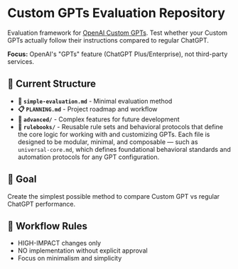 # Custom GPTs Evaluation Repository

Evaluation framework for [OpenAI Custom GPTs](https://openai.com/index/introducing-gpts/). Test whether your Custom GPTs actually follow their instructions compared to regular ChatGPT.

**Focus:** OpenAI's "GPTs" feature (ChatGPT Plus/Enterprise), not third-party services.

## 📁 Current Structure

- **📝 `simple-evaluation.md`** - Minimal evaluation method
- **📋 `PLANNING.md`** - Project roadmap and workflow
- **📂 `advanced/`** - Complex features for future development
- **📂 `rulebooks/`** - Reusable rule sets and behavioral protocols that define the core logic for working with and customizing GPTs. Each file is designed to be modular, minimal, and composable — such as `universal-core.md`, which defines foundational behavioral standards and automation protocols for any GPT configuration.

## 🎯 Goal

Create the simplest possible method to compare Custom GPT vs regular ChatGPT performance.

## 🔄 Workflow Rules

- HIGH-IMPACT changes only
- NO implementation without explicit approval
- Focus on minimalism and simplicity
